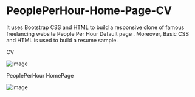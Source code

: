 # PeoplePerHour-Home-Page-CV
It uses Bootstrap CSS and HTML to build a responsive clone of famous freelancing website People Per Hour Default  page . Moreover, Basic CSS and HTML is used to build a resume sample.


CV






![image](https://github.com/MustafaNosher/PeoplePerHour-Home-Page-CV/assets/74574046/35441431-0972-4a05-bf6d-2bd3413fec5d)







PeoplePerHour HomePage







![image](https://github.com/MustafaNosher/PeoplePerHour-Home-Page-CV/assets/74574046/c095355c-a36e-4c47-8116-65db3a1d8a23)












